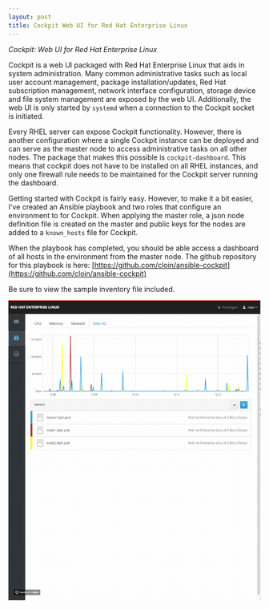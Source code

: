 ```yaml
---
layout: post
title: Cockpit Web UI for Red Hat Enterprise Linux
---
```


*Cockpit: Web UI for Red Hat Enterprise Linux*

Cockpit is a web UI packaged with Red Hat Enterprise Linux that aids in system administration. Many common administrative tasks such as local user account management, package installation/updates, Red Hat subscription management, network interface configuration, storage device and file system management are exposed by the web UI. Additionally, the web UI is only started by `systemd` when a connection to the Cockpit socket is initiated. 

Every RHEL server can expose Cockpit functionality. However, there is another configuration where a single Cockpit instance can be deployed and can serve as the master node to access administrative tasks on all other nodes. The package that makes this possible is `cockpit-dashboard`. This means that cockpit does not have to be installed on all RHEL instances, and only one firewall rule needs to be maintained for the Cockpit server running the dashboard.

Getting started with Cockpit is fairly easy. However, to make it a bit easier, I've created an Ansible playbook and two roles that configure an environment to for Cockpit. When applying the master role, a json node definition file is created on the master and public keys for the nodes are added to a `known_hosts` file for Cockpit. 

When the playbook has completed, you should be able access a dashboard of all hosts in the environment from the master node. The github repository for this playbook is here: [https://github.com/cloin/ansible-cockpit](https://github.com/cloin/ansible-cockpit)

Be sure to view the sample inventory file included.

![Cockpit screenshot](https://github.com/cloin/ansible-cockpit/blob/master/cockpit-dashboard.gif?raw=true)
